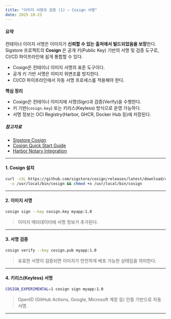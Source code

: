 ```yaml
---
title: "이미지 서명과 검증 (1) – Cosign 서명"
date: 2025-10-23
---
```


#### 요약  
컨테이너 이미지 서명은 이미지가 **신뢰할 수 있는 출처에서 빌드되었음을 보장**한다.  
Sigstore 프로젝트의 **Cosign** 은 공개 키(Public Key) 기반의 서명 및 검증 도구로,  
CI/CD 파이프라인에 쉽게 통합할 수 있다.  

* Cosign은 컨테이너 이미지 서명의 표준 도구이다.
* 공개 키 기반 서명은 이미지 위변조를 방지한다.
* CI/CD 파이프라인에서 자동 서명 프로세스를 적용해야 한다.

**핵심 정리**
- Cosign은 컨테이너 이미지에 서명(Sign)과 검증(Verify)을 수행한다.  
- 키 기반(`cosign.key`) 또는 키리스(Keyless) 방식으로 운영 가능하다.  
- 서명 정보는 OCI Registry(Harbor, GHCR, Docker Hub 등)에 저장된다.  

##### 참고자료
- [Sigstore Cosign](https://github.com/sigstore/cosign)
- [Cosign Quick Start Guide](https://docs.sigstore.dev/cosign/overview/)
- [Harbor Notary Integration](https://goharbor.io/docs/)

---

#### 1. Cosign 설치
```bash
curl -sSL https://github.com/sigstore/cosign/releases/latest/download/cosign-linux-amd64 \
  -o /usr/local/bin/cosign && chmod +x /usr/local/bin/cosign
```

---

#### 2. 이미지 서명

```bash
cosign sign --key cosign.key myapp:1.0
```

> 이미지 메타데이터에 서명 정보가 추가된다.

---

#### 3. 서명 검증

```bash
cosign verify --key cosign.pub myapp:1.0
```

> 유효한 서명이 검증되면 이미지가 안전하게 배포 가능한 상태임을 의미한다.

---

#### 4. 키리스(Keyless) 서명

```bash
COSIGN_EXPERIMENTAL=1 cosign sign myapp:1.0
```

> OpenID (GitHub Actions, Google, Microsoft 계정 등) 인증 기반으로 자동 서명.

---

